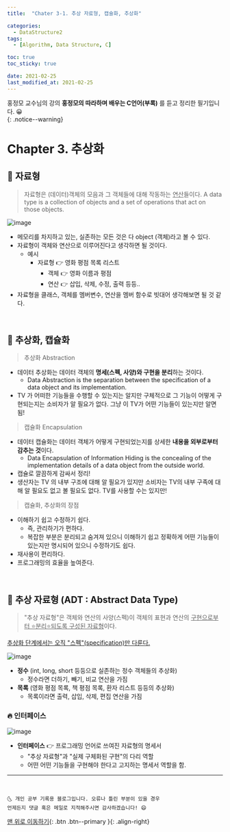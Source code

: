 ```yaml
---
title:  "Chater 3-1. 추상 자료형, 캡슐화, 추상화" 

categories:
  - DataStructure2
tags:
  - [Algorithm, Data Structure, C]

toc: true
toc_sticky: true

date: 2021-02-25
last_modified_at: 2021-02-25
---
```


홍정모 교수님의 강의 **홍정모의 따라하며 배우는 C언어(부록)** 를 듣고 정리한 필기입니다. 😀  
{: .notice--warning}

# Chapter 3. 추상화

## 🚀 자료형

> 자료형은 (데이터)객체의 모음과 그 객체들에 대해 작동하는 <u>연산</u>들이다. A data type is a collection of objects and a set of operations that act on those objects.

![image](https://user-images.githubusercontent.com/42318591/109129296-d5745180-7793-11eb-813f-8b76180a5fe6.png)

- 메모리를 차지하고 있는, 실존하는 모든 것은 다 object (객체)라고 볼 수 있다.
- 자료형이 객체와 연산으로 이루어진다고 생각하면 될 것이다.
  - 예시
    - 자료형 👉 영화 평점 목록 리스트
      - 객체 👉 영화 이름과 평점
      - 연산 👉 삽입, 삭제, 수정, 출력 등등..
- 자료형을 클래스, 객체를 멤버변수, 연산을 멤버 함수로 빗대어 생각해보면 될 것 같다.

<br>

## 🚀 추상화, 캡슐화

> 추상화 Abstraction

- 데이터 추상화는 데이터 객체의 **명세(스펙, 사양)와 구현을 분리**하는 것이다.
  - Data Abstraction is the separation between the specification of a data object and its implementation.
- TV 가 어떠한 기능들을 수행할 수 있는지는 알지만 구체적으로 그 기능이 어떻게 구현되는지는 소비자가 알 필요가 없다. 그냥 이 TV가 어떤 기능들이 있는지만 알면 됨!

> 캡슐화 Encapsulation

- 데이터 캡슐화는 데이터 객체가 어떻게 구현되었는지를 상세한 **내용을 외부로부터 감추는 것**이다.
  - Data Encapsulation of Information Hiding is the concealing of the implementation details of a data object from the outside world.
- 캡슐로 깔끔하게 감싸서 정리!
- 생산자는 TV 의 내부 구조에 대해 알 필요가 있지만 소비자는 TV의 내부 구족에 대해 알 필요도 없고 볼 필요도 없다. TV를 사용할 수는 있지만!

> 캡슐화, 추상화의 장점

- 이해하기 쉽고 수정하기 쉽다.
  - 즉, 관리하기가 편하다.
  - 복잡한 부분은 분리되고 숨겨져 있으니 이해하기 쉽고 정확하게 어떤 기능들이 있는지만 명시되어 있으니 수정하기도 쉽다.
- 재사용이 편리하다.
- 프로그래밍의 효율을 높여준다.

<br>

## 🚀 추상 자료형 (ADT : Abstract Data Type)

> "추상 자료형"은 객체와 연산의 사양(스펙)이 객체의 표현과 연산의 <u>구현으로부터 ⭐분리⭐되도록 구성된 자료형</u>이다.

<u>추상화 단계에서는 오직 "스펙"(specification)만 다룬다.</u>

![image](https://user-images.githubusercontent.com/42318591/109133959-df4c8380-7798-11eb-9a75-2407888e5f30.png)

- **정수** (int, long, short 등등으로 실존하는 정수 객체들의 추상화)
  - 정수라면 더하기, 빼기, 비교 연산을 가짐
- **목록** (영화 평점 목록, 책 평점 목록, 환자 리스트 등등의 추상화)
  - 목록이라면 출력, 삽입, 삭제, 편집 연산을 가짐

### 🔥 인터페이스

![image](https://user-images.githubusercontent.com/42318591/109134605-8df0c400-7799-11eb-8eee-b306b857bbab.png)

- **인터페이스** 👉 프로그래밍 언어로 쓰여진 자료형의 명세서
  - "추상 자료형"과 "실제 구체화된 구현"의 다리 역할
  - 어떤 어떤 기능들을 구현해야 한다고 고지하는 명세서 역할을 함.

***
<br>

    🌜 개인 공부 기록용 블로그입니다. 오류나 틀린 부분이 있을 경우 
    언제든지 댓글 혹은 메일로 지적해주시면 감사하겠습니다! 😄

[맨 위로 이동하기](#){: .btn .btn--primary }{: .align-right}